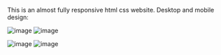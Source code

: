 This is an almost fully responsive html css website.
Desktop and mobile design:

![image](https://github.com/user-attachments/assets/f66ca4da-2fbf-4d0c-9873-efc63e94c773)
![image](https://github.com/user-attachments/assets/9d2f2dbb-c2f5-4271-afa1-e05d27455626)

![image](https://github.com/user-attachments/assets/372150d9-5a72-4b6e-a651-eaa5db7419d4)
![image](https://github.com/user-attachments/assets/ab00bf06-3c11-4b2c-8781-01a1e931f9db)

